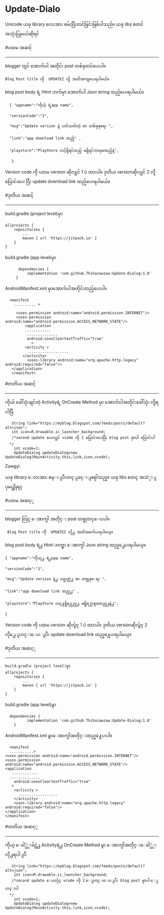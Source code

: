 # Update-Dialo
Unicode
ယခု library လေးအား စမ်းပြီးတင်ခြင်းဖြစ်ပါသည်။
ယခု libs စတင် အသုံးပြုမယ်ဆိုရင်

#ပထမ အဆင့် 
*************

blogger တွင် 
အောက်ပါ အတိုင်း post တစ်ခုတင်ပေးပါ။

    Blog Post title ကို  UPDATEZ လို့ အတိအကျပေးရပါမယ်။

blog post body ရဲ့ Html ဘက်မှာ အောက်ပါ Json string ထည့်ပေးရပါမယ်။

      { "appname":"ကိုယ့် ရဲ့app name",

      "versionCode":"1",

      "msg":"Update version နဲ့ ပတ်သတ်တဲ့ စာ တစ်ခုခုရေး ",

      "link":"app download link ထည့်" ,

      "playstore":"PlayStore လင့်ရှိရင်ထည့် မရှိရင်ဘာမှမထည့်နဲ့",

       }


Version code ကို ပထမ version ဆိုလျှင်  1 ပဲ ထားပါ။
ဒုတိယ versionဆိုလျှင် 2 လို့ပြောင်းပေး ပြီး update download link ထည့်ပေးရပါမယ်။

#ဒုတိယ အဆင့် 
************
build.gradle (project level)မှာ
	
	allprojects {
		repositories {
			...
			maven { url 'https://jitpack.io' }
		}
	}
	
build.gradle (app level)မှာ

          dependencies {
	          implementation 'com.github.Thihazawzaw:Update-Dialog:1.0'
	     }


AndroidManifest.xml မှာအောက်ပါအတိုင်းထည့်ပေးပါ။


      <manifest
        .......... >
  
         <uses-permission android:name="android.permission.INTERNET"/>
         <uses-permission android:name="android.permission.ACCESS_NETWORK_STATE"/>  
             <application
             ............
              ..............
              android:usesCleartextTraffic="true"
                >
             <activity >
               ..................
            </activity>
              <uses-library android:name="org.apache.http.legacy" android:required="false"/>
       </application>
       </manifest>
    

#တတိယ အဆင့်
***********
ကိုယ် ခေါ်သုံးချင်တဲ့ Activityရဲ့ OnCreate Method မှာ
အောက်ပါအတိုင်းခေါ်သုံး လို့ရပါပြီ
       
       String link="https://myblog.blogspot.com/feeds/posts/default?alt=json";
       int icon=R.drawable.ic_launcher_background;
       /*second update ပေးလျှင် vcode ကို 2 ပြောင်းပေးပြီး blog post မှာပါ ပြောင်းပါ
      */
        int vcode=1;
        UpdateDialog updateDialog=new UpdateDialog(MainActivity.this,link,icon,vcode);


Zawgyi

ယခု library ေလးအား စမ္းျပီးတင္ျခင္းျဖစ္ပါသည္။
ယခု libs စတင္ အသံုးျပုမယ္ဆိုရင္

#ပထမ အဆင့္ 
*************

blogger တြင္ 
ေအာက္ပါ အတိုင္း post တစ္ခုတင္ေပးပါ။

     Blog Post title ကို  UPDATEZ လို႕ အတိအက်ေပးရပါမယ္။

blog post body ရဲ႕ Html ဘက္မွာ ေအာက္ပါ Json string ထည္႕ေပးရပါမယ္။

    { "appname":"ကိုယ္႕ ရဲ႕app name",

    "versionCode":"1",

    "msg":"Update version နဲ႕ ပတ္သတ္တဲ႕ စာ တစ္ခုခုေရး ",

    "link":"app download link ထည္႕" ,

    "playstore":"PlayStore လင္႔ရွိရင္ထည္႕ မရွိရင္ဘာမွမထည္႕နဲ႕",

    }


Version code ကို ပထမ version ဆိုလ်ွင္  1 ပဲ ထားပါ။
ဒုတိယ versionဆိုလ်ွင္ 2 လို႕ေျပာင္းေပး ျပီး update download link ထည္႔ေပးရပါမယ္။

#ဒုတိယ အဆင့္ 
************
        
	build.gradle (project level)မွာ
	allprojects {
		repositories {
			...
			maven { url 'https://jitpack.io' }
		}
	}
build.gradle (app level)မွာ
      
      dependencies {
	          implementation 'com.github.Thihazawzaw:Update-Dialog:1.0'
	    }

AndroidManifest.xml မွာေအာက္ပါအတိုင္းထည္႔ေပးပါ။

      <manifest
      ...........>
    <uses-permission android:name="android.permission.INTERNET"/>
    <uses-permission android:name="android.permission.ACCESS_NETWORK_STATE"/>
    <application
       ............
      ..............
        android:usesCleartextTraffic="true"
       >
        <activity >
          ..................
        </activity>
        <uses-library android:name="org.apache.http.legacy" android:required="false"/>
    </application>
    </manifest>

#တတိယ အဆင့္
***********
ကိုယ္ ေခါ္သံုးခ်င္တဲ႕ Activityရဲ႕ OnCreate Method မွာ
ေအာက္ပါအတိုင္းေခါ္သံုး လို႕ရပါျပီ
       
       String link="https://myblog.blogspot.com/feeds/posts/default?alt=json";
        int icon=R.drawable.ic_launcher_background;
       /*second update ေပးလ်ွင္ vcode ကို 2 ေျပာင္းေပးျပီး blog post မွာပါ ေျပာင္းပါ
      */
        int vcode=1;
        UpdateDialog updateDialog=new UpdateDialog(MainActivity.this,link,icon,vcode);



